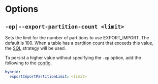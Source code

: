 # Options

## `-ep|--export-partition-count <limit>` 

Sets the limit for the number of partitions to use EXPORT_IMPORT.  The default is 100.  When a table has a partition count that exceeds this value, the [SQL](hms-mirror-sql.md) strategy will be used.

To persist a higher value without specifying the `-ep` option, add the following to the [config](hms-mirror-Default-Configuration-Template.md).

```yaml
hybrid:
  exportImportPartitionLimit: <limit>
```
